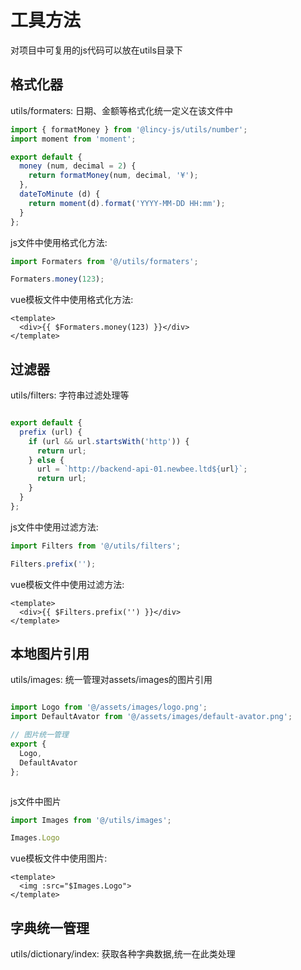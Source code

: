 # 工具方法

对项目中可复用的js代码可以放在utils目录下

## 格式化器

utils/formaters: 日期、金额等格式化统一定义在该文件中

```js
import { formatMoney } from '@lincy-js/utils/number';
import moment from 'moment';

export default {
  money (num, decimal = 2) {
    return formatMoney(num, decimal, '¥');
  },
  dateToMinute (d) {
    return moment(d).format('YYYY-MM-DD HH:mm');
  }
};
```

js文件中使用格式化方法:

```js
import Formaters from '@/utils/formaters';

Formaters.money(123);

```

vue模板文件中使用格式化方法:

```vue
<template>
  <div>{{ $Formaters.money(123) }}</div>
</template>

```

## 过滤器

utils/filters: 字符串过滤处理等

```js

export default {
  prefix (url) {
    if (url && url.startsWith('http')) {
      return url;
    } else {
      url = `http://backend-api-01.newbee.ltd${url}`;
      return url;
    }
  }
};

```

js文件中使用过滤方法:

```js
import Filters from '@/utils/filters';

Filters.prefix('');

```

vue模板文件中使用过滤方法:

```vue
<template>
  <div>{{ $Filters.prefix('') }}</div>
</template>

```

## 本地图片引用

utils/images: 统一管理对assets/images的图片引用

```js

import Logo from '@/assets/images/logo.png';
import DefaultAvator from '@/assets/images/default-avator.png';

// 图片统一管理
export {
  Logo,
  DefaultAvator
};



```

js文件中图片

```js
import Images from '@/utils/images';

Images.Logo

```

vue模板文件中使用图片:

```vue
<template>
  <img :src="$Images.Logo">
</template>

```

## 字典统一管理

utils/dictionary/index: 获取各种字典数据,统一在此类处理
